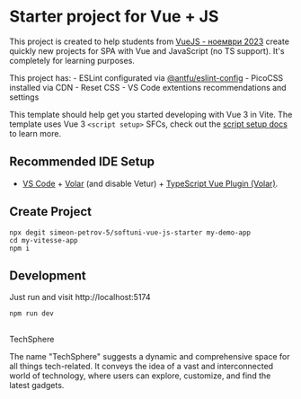 # Starter project for Vue + JS

This project is created to help students from [VueJS - ноември 2023](https://softuni.bg/trainings/4320/vuejs-november-2023) create quickly new projects for SPA with Vue and JavaScript (no TS support). It's completely for learning purposes.

This project has:
    - ESLint configurated via [@antfu/eslint-config](https://github.com/antfu/eslint-config)
    - PicoCSS installed via CDN
    - Reset CSS
    - VS Code extentions recommendations and settings


This template should help get you started developing with Vue 3 in Vite. The template uses Vue 3 `<script setup>` SFCs, check out the [script setup docs](https://v3.vuejs.org/api/sfc-script-setup.html#sfc-script-setup) to learn more.

## Recommended IDE Setup

- [VS Code](https://code.visualstudio.com/) + [Volar](https://marketplace.visualstudio.com/items?itemName=Vue.volar) (and disable Vetur) + [TypeScript Vue Plugin (Volar)](https://marketplace.visualstudio.com/items?itemName=Vue.vscode-typescript-vue-plugin).


## Create Project

```
npx degit simeon-petrov-5/softuni-vue-js-starter my-demo-app
cd my-vitesse-app
npm i
```

## Development
Just run and visit http://localhost:5174

```
npm run dev
```

##
TechSphere

The name "TechSphere" suggests a dynamic and comprehensive space for all things tech-related. It conveys the idea of a vast and interconnected world of technology, where users can explore, customize, and find the latest gadgets.